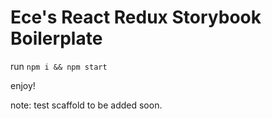 # Ece's React Redux Storybook Boilerplate

run `npm i && npm start`

enjoy!

note: test scaffold to be added soon.